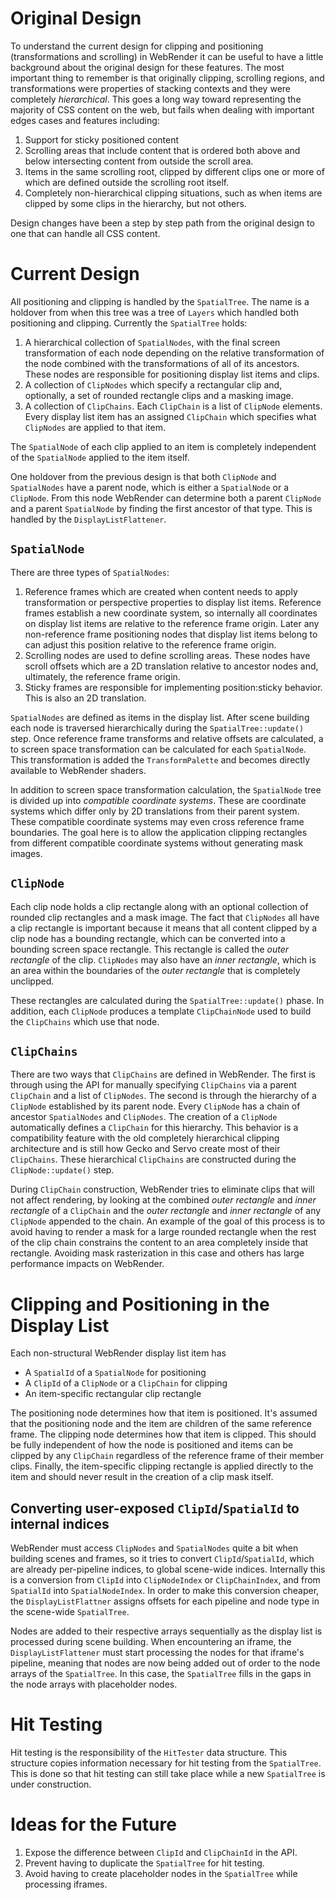 # Original Design

To understand the current design for clipping and positioning (transformations
and scrolling) in WebRender it can be useful to have a little background about
the original design for these features. The most important thing to remember is
that originally clipping, scrolling regions, and transformations were
properties of stacking contexts and they were completely _hierarchical_. This
goes a long way toward representing the majority of CSS content on the web, but
fails when dealing with important edges cases and features including:
 1. Support for sticky positioned content
 2. Scrolling areas that include content that is ordered both above and below
    intersecting content from outside the scroll area.
 3. Items in the same scrolling root, clipped by different clips one or more of
    which are defined outside the scrolling root itself.
 4. Completely non-hierarchical clipping situations, such as when items are
    clipped by some clips in the hierarchy, but not others.

Design changes have been a step by step path from the original design to one
that can handle all CSS content.

# Current Design

All positioning and clipping is handled by the `SpatialTree`. The name is a
holdover from when this tree was a tree of `Layers` which handled both
positioning and clipping. Currently the `SpatialTree` holds:
 1. A hierarchical collection of `SpatialNodes`, with the final screen
    transformation of each node depending on the relative transformation of the
    node combined with the transformations of all of its ancestors. These nodes
    are responsible for positioning display list items and clips.
 2. A collection of `ClipNodes` which specify a rectangular clip and, optionally,
    a set of rounded rectangle clips and a masking image.
 3. A collection of `ClipChains`. Each `ClipChain` is a list of `ClipNode`
    elements. Every display list item has an assigned `ClipChain` which
    specifies what `ClipNodes` are applied to that item.

The `SpatialNode` of each clip applied to an item is completely independent of
the `SpatialNode` applied to the item itself.

One holdover from the previous design is that both `ClipNode` and `SpatialNodes`
have a parent node, which is either a `SpatialNode` or a `ClipNode`.  From this
node WebRender can determine both a parent `ClipNode` and a parent `SpatialNode`
by finding the first ancestor of that type. This is handled by the
`DisplayListFlattener`.

## `SpatialNode`
There are three types of `SpatialNodes`:
  1. Reference frames which are created when content needs to apply
     transformation or perspective properties to display list items. Reference
     frames establish a new coordinate system, so internally all coordinates on
     display list items are relative to the reference frame origin. Later
     any non-reference frame positioning nodes that display list items belong
     to can adjust this position relative to the reference frame origin.
  2. Scrolling nodes are used to define scrolling areas. These nodes have scroll
     offsets which are a 2D translation relative to ancestor nodes and, ultimately,
     the reference frame origin.
  3. Sticky frames are responsible for implementing position:sticky behavior.
     This is also an 2D translation.

`SpatialNodes` are defined as items in the display list. After scene building
each node is traversed hierarchically during the `SpatialTree::update()` step.
Once reference frame transforms and relative offsets are calculated, a to screen
space transformation can be calculated for each `SpatialNode`. This transformation
is added the `TransformPalette` and becomes directly available to WebRender shaders.

In addition to screen space transformation calculation, the `SpatialNode` tree
is divided up into _compatible coordinate systems_. These are coordinate systems
which differ only by 2D translations from their parent system. These compatible
coordinate systems may even cross reference frame boundaries. The goal here is
to allow the application clipping rectangles from different compatible
coordinate systems without generating mask images.

## `ClipNode`

Each clip node holds a clip rectangle along with an optional collection of
rounded clip rectangles and a mask image. The fact that `ClipNodes` all have a
clip rectangle is important because it means that all content clipped by a
clip node has a bounding rectangle, which can be converted into a bounding
screen space rectangle.  This rectangle is called the _outer rectangle_ of the
clip. `ClipNodes` may also have an _inner rectangle_, which is an area within
the boundaries of the _outer rectangle_ that is completely unclipped.

These rectangles are calculated during the `SpatialTree::update()` phase. In
addition, each `ClipNode` produces a template `ClipChainNode` used to build
the `ClipChains` which use that node.

## `ClipChains`

There are two ways that `ClipChains` are defined in WebRender. The first is
through using the API for manually specifying `ClipChains` via a parent
`ClipChain` and a list of `ClipNodes`. The second is through the hierarchy of a
`ClipNode` established by its parent node. Every `ClipNode` has a chain of
ancestor `SpatialNodes` and `ClipNodes`. The creation of a `ClipNode`
automatically defines a `ClipChain` for this hierarchy. This behavior is a
compatibility feature with the old completely hierarchical clipping architecture
and is still how Gecko and Servo create most of their `ClipChains`. These
hierarchical `ClipChains` are constructed during the `ClipNode::update()` step.

During `ClipChain` construction, WebRender tries to eliminate clips that will
not affect rendering, by looking at the combined _outer rectangle_ and _inner
rectangle_ of a `ClipChain` and the _outer rectangle_ and _inner rectangle_ of
any `ClipNode` appended to the chain. An example of the goal of this process is
to avoid having to render a mask for a large rounded rectangle when the rest of
the clip chain constrains the content to an area completely inside that
rectangle. Avoiding mask rasterization in this case and others has large
performance impacts on WebRender.

# Clipping and Positioning in the Display List

Each non-structural WebRender display list item has
 * A `SpatialId` of a `SpatialNode` for positioning
 * A `ClipId` of a `ClipNode` or a `ClipChain` for clipping
 * An item-specific rectangular clip rectangle

The positioning node determines how that item is positioned. It's assumed that
the positioning node and the item are children of the same reference frame. The
clipping node determines how that item is clipped. This should be fully
independent of how the node is positioned and items can be clipped by any
`ClipChain` regardless of the reference frame of their member clips. Finally,
the item-specific clipping rectangle is applied directly to the item and should
never result in the creation of a clip mask itself.

## Converting user-exposed `ClipId`/`SpatialId` to internal indices

WebRender must access `ClipNodes` and `SpatialNodes` quite a bit when building
scenes and frames, so it tries to convert `ClipId`/`SpatialId`, which are already
per-pipeline indices, to global scene-wide indices.  Internally this is a
conversion from `ClipId` into `ClipNodeIndex` or `ClipChainIndex`, and from
`SpatialId` into `SpatialNodeIndex`. In order to make this conversion cheaper, the
`DisplayListFlattner` assigns offsets for each pipeline and node type in the
scene-wide `SpatialTree`.

Nodes are added to their respective arrays sequentially as the display list is
processed during scene building. When encountering an iframe, the
`DisplayListFlattener` must start processing the nodes for that iframe's
pipeline, meaning that nodes are now being added out of order to the node arrays
of the `SpatialTree`. In this case, the `SpatialTree` fills in the gaps in
the node arrays with placeholder nodes.

# Hit Testing

Hit testing is the responsibility of the `HitTester` data structure. This
structure copies information necessary for hit testing from the
`SpatialTree`. This is done so that hit testing can still take place while a
new `SpatialTree` is under construction.

# Ideas for the Future
1. Expose the difference between `ClipId` and `ClipChainId` in the API.
2. Prevent having to duplicate the `SpatialTree` for hit testing.
3. Avoid having to create placeholder nodes in the `SpatialTree` while
   processing iframes.
